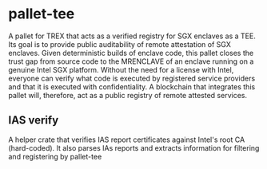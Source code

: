 # pallet-tee

A pallet for TREX that acts as a verified registry for SGX enclaves as a TEE. 
Its goal is to provide public auditability of remote attestation of SGX enclaves. Given deterministic builds of enclave code, 
this pallet closes the trust gap from source code to the MRENCLAVE of an enclave running on a genuine Intel SGX platform. 
Without the need for a license with Intel, everyone can verify what code is executed by registered service providers and that it is executed with confidentiality. 
A blockchain that integrates this pallet will, therefore, act as a public registry of remote attested services.

## IAS verify

A helper crate that verifies IAS report certificates against Intel's root CA (hard-coded).
It also parses IAs reports and extracts information for filtering and registering by pallet-tee

